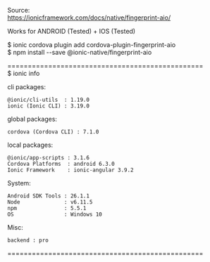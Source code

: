 Source: <br />
https://ionicframework.com/docs/native/fingerprint-aio/

Works for ANDROID (Tested) + IOS (Tested)

$ ionic cordova plugin add cordova-plugin-fingerprint-aio <br />
$ npm install --save @ionic-native/fingerprint-aio

================================================ <br />
$ ionic info

cli packages:

    @ionic/cli-utils  : 1.19.0
    ionic (Ionic CLI) : 3.19.0

global packages:

    cordova (Cordova CLI) : 7.1.0

local packages:

    @ionic/app-scripts : 3.1.6
    Cordova Platforms  : android 6.3.0
    Ionic Framework    : ionic-angular 3.9.2

System:

    Android SDK Tools : 26.1.1
    Node              : v6.11.5
    npm               : 5.5.1
    OS                : Windows 10

Misc:

    backend : pro



================================================
